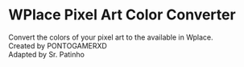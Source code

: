 <h1>WPlace Pixel Art Color Converter</h1>
<div>
  Convert the colors of your pixel art to the available in Wplace.
</div>
<div>
  Created by PONTOGAMERXD
  <br>
  Adapted by Sr. Patinho
</div>

